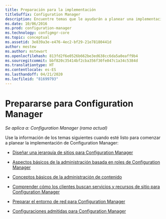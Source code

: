 ```yaml
---
title: Preparación para la implementación
titleSuffix: Configuration Manager
description: Encuentre temas que le ayudarán a planear una implementación de Configuration Manager.
ms.date: 10/06/2016
ms.prod: configuration-manager
ms.technology: configmgr-core
ms.topic: conceptual
ms.assetid: 3e839a3e-e476-4ec2-bf29-21e78180441d
author: mestew
ms.author: mstewart
ms.openlocfilehash: 813fd2f6e0526b662be3ed638cc6da5a0eaff9b4
ms.sourcegitcommit: bbf820c35414bf2cba356f30fe047c1a34c5384d
ms.translationtype: HT
ms.contentlocale: es-ES
ms.lasthandoff: 04/21/2020
ms.locfileid: "81699793"
---
```

# <a name="get-ready-for-configuration-manager"></a>Prepararse para Configuration Manager

*Se aplica a: Configuration Manager (rama actual)*

Use la información de los temas siguientes cuando esté listo para comenzar a planear la implementación de Configuration Manager:  


-   [Diseñar una jerarquía de sitios para Configuration Manager](../../core/plan-design/hierarchy/design-a-hierarchy-of-sites.md)  

-   [Aspectos básicos de la administración basada en roles de Configuration Manager](../../core/understand/fundamentals-of-role-based-administration.md)  

-   [Conceptos básicos de la administración de contenido](../../core/plan-design/hierarchy/fundamental-concepts-for-content-management.md)  

-   [Comprender cómo los clientes buscan servicios y recursos de sitio para Configuration Manager](../../core/plan-design/hierarchy/understand-how-clients-find-site-resources-and-services.md)  

-   [Preparar el entorno de red para Configuration Manager](network/configure-firewalls-ports-domains.md)  

-   [Configuraciones admitidas para Configuration Manager](../../core/plan-design/configs/supported-configurations.md)  
